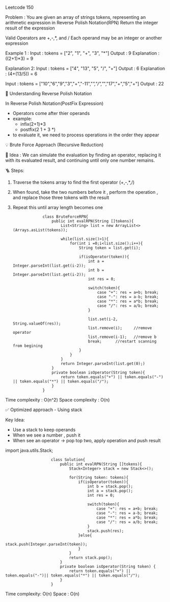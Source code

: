 Leetcode 150

Problem : You are given an array of strings tokens, representing an arithmetic expression in Reverse Polish Notation(RPN)
Return the integer result of the expression

Valid Operators are +,-,*, and /
Each operand may be an integer or another expression

Example 1 :
Input : tokens = ["2", "1", "+", "3", "*"]
Output : 9
Explanation : ((2+1)*3) = 9

Explanation 2:
Input : tokens = ["4", "13", "5", "/", "+"]
Output : 6
Explanation : (4+(13/5)) = 6

Input : tokens = ["10","6","9","3","+","-11","*","/","*","17","+","5","+"]
Output : 22

🧠 Understanding Reverse Polish Notation

In Reverse Polish Notation(PostFix Expression)

- Operators come after thier operands
- example:
    - infix(2+1)*3
    - postfix(2 1 + 3 *)
- to evaluate it, we need to process operations in the order they appear

💡 Brute Force Approach (Recursive Reduction)

🔸 Idea :
We can simulate the evaluation by finding an operator, replacing it with its evaluated result, and continuing until only one number remains.

🪜 Steps:
1. Traverse the tokens array to find the first operator (+,-,*,/)
2. When found, take the two numbers before it , perform the operation , and replace those three tokens with the result
3. Repeat this until array length becomes one

                    class BruteForceRPN{
                        public int evalRPN(String []tokens){
                            List<String> list = new ArrayList<>(Arrays.asList(tokens));

                            while(list.size()>1){
                                for(int i =0;i<list.size();i++){
                                    String token = list.get(i);

                                    if(isOperator(token)){
                                        int a = Integer.parseInt(list.get(i-2));
                                        int b = Integer.parseInt(list.get(i-2));
                                        int res = 0;

                                        switch(token){
                                            case "+": res = a+b; break;
                                            case "-": res = a-b; break;
                                            case "*": res = a*b; break;
                                            case "/": res = a/b; break;
                                        }

                                        list.set(i-2, String.valueOf(res));
                                        list.remove(i);     //remove operator
                                        list.remove(i-1);   //remove b
                                        break;      //restart scanning from begining
                                    }
                                }
                            }
                            return Integer.parseInt(list.get(0);)
                        }
                        private boolean isOperator(String token){
                            return token.equals("+") || token.equals("-") || token.equals("*") || token.equals("/");
                        }
                    }
Time complexity : O(n^2)
Space complexity : O(n)

✅ Optimized approach - Using stack

Key Idea: 
- Use a stack to keep operands
- When we see a number , push it
- When see an operator -> pop top two, apply operation and push result

import java.utils.Stack;

                        class Solution{
                            public int evalRPN(String []tokens){
                                Stack<Integer> stack = new Stack<>();

                                for(String token: tokens){
                                    if(isOperator(token)){
                                        int b = stack.pop();
                                        int a = stack.pop();
                                        int res = 0;

                                        switch(token){
                                            case "+": res = a+b; break;
                                            case "-": res = a-b; break;
                                            case "*": res = a*b; break;
                                            case "/": res = a/b; break;
                                        }
                                        stack.push(res);
                                    }else{
                                        stack.push(Integer.parseInt(token));
                                    }
                                }
                                return stack.pop();
                            }
                            private boolean isOperator(String token) {
                                return token.equals("+") || token.equals("-")|| token.equals("*") || token.equals("/");
                            }
                        }
Time complexity: O(n)
Space : O(n)


